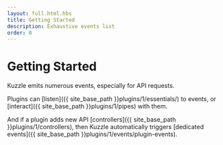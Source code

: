```yaml
---
layout: full.html.hbs
title: Getting Started
description: Exhaustive events list
order: 0
---
```


# Getting Started

Kuzzle emits numerous events, especially for API requests.

Plugins can [listen]({{ site_base_path }}plugins/1/essentials/) to events, or [interact]({{ site_base_path }}plugins/1/pipes) with them.

And if a plugin adds new API [controllers]({{ site_base_path }}plugins/1/controllers), then Kuzzle automatically triggers [dedicated events]({{ site_base_path }}plugins/1/events/plugin-events).
